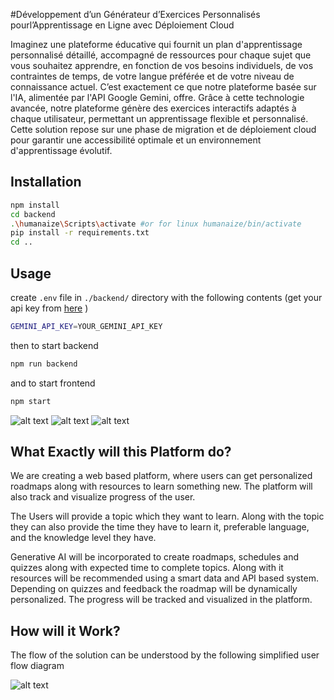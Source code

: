 #Développement d’un Générateur d’Exercices Personnalisés pourl’Apprentissage en Ligne avec Déploiement Cloud

Imaginez une plateforme éducative qui fournit un plan d'apprentissage personnalisé détaillé, accompagné de ressources pour chaque sujet que vous souhaitez apprendre, en fonction de vos besoins individuels, de vos contraintes de temps, de votre langue préférée et de votre niveau de connaissance actuel. 
C’est exactement ce que notre plateforme basée sur l'IA, alimentée par l'API Google Gemini, offre. 
Grâce à cette technologie avancée, notre plateforme génère des exercices interactifs adaptés à chaque utilisateur, permettant un apprentissage flexible et personnalisé. Cette solution repose sur une phase de migration et de déploiement cloud pour garantir une accessibilité optimale et un environnement d'apprentissage évolutif.



## Installation

```bash
npm install
cd backend
.\humanaize\Scripts\activate #or for linux humanaize/bin/activate
pip install -r requirements.txt
cd ..
```

## Usage 
create `.env` file in `./backend/` directory with the following contents (get your api key from [here](https://ai.google.dev/aistudio) )
```bash
GEMINI_API_KEY=YOUR_GEMINI_API_KEY
```
then to start backend
```bash
npm run backend
```
and to start frontend
```bash
npm start
```
![alt text](public/image.png)
![alt text](public/image-1.png)
![alt text](public/image-2.png)

## What Exactly will this Platform do?
We are creating a web based platform, where users can get personalized roadmaps along with resources to learn something new. The platform will also track and visualize progress of the user.

The Users will provide a topic which they want to learn. Along with the topic they can also provide the time they have to learn it, preferable language, and the knowledge level they have.

Generative AI will be incorporated to create roadmaps, schedules and quizzes along with expected time to complete topics. Along with it resources will be recommended using a smart data and API based system. Depending on quizzes and feedback the roadmap will be dynamically personalized. The progress will be tracked and visualized in the platform.

## How will it Work?
The flow of the solution can be understood by the following simplified user flow diagram

![alt text](public/process_flow.png)
